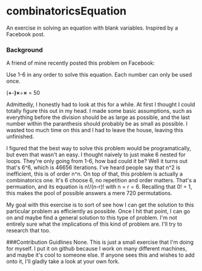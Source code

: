 # combinatoricsEquation
An exercise in solving an equation with blank variables. Inspired by a Facebook post. 

### Background ###

A friend of mine recently posted this problem on Facebook:

Use 1-6 in any order to solve this equation. Each number can only be used once.

(__+__-__)×__÷__×__ = 50

Admittedly, I honestly had to look at this for a while. At first I thought I could totally figure this out in my head. I made some basic assumptions, such as everything before the division should be as large as possible, and the last number within the paranthesis should probably be as small as possible. I wasted too much time on this and I had to leave the house, leaving this unfinished. 

I figured that the best way to solve this problem would be programatically, but even that wasn't an easy. I thought naively to just make 6 nested for loops. They're only going from 1-6, how bad could it be? Well it turns out that's 6^6, which is 46656 iterations. I've heard people say that n^2 is inefficient, this is of order n^n. On top of that, this problem is actually a combinatorics one. It's 6 choose 6, no repetition and order matters. That's a permuation, and its equation is n!/(n-r)! with n = r = 6. Recalling that 0! = 1, this makes the pool of possible answers a mere 720 permutations. 

My goal with this exercise is to sort of see how I can get the solution to this particular problem as efficiently as possible. Once I hit that point, I can go on and maybe find a general solution to this type of problem. I'm not entirely sure what the implications of this kind of problem are. I'll try to research that too. 

###Contribution Guidlines
None. This is just a small exercise that I'm doing for myself. I put it on github because I work on many different machines, and maybe it's cool to someone else. If anyone sees this and wishes to add onto it, I'll gladly take a look at your own fork. 

